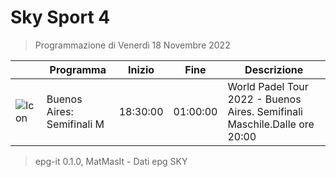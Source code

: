 # Sky Sport 4
> Programmazione di Venerdì 18 Novembre 2022

||Programma|Inizio|Fine|Descrizione|
|---|---|---|---|---|
|![Icon](https://guidatv.sky.it/uuid/46fc50f1-e3d9-436e-8916-06d73a741f73/cover?md5ChecksumParam=eedd63d17c4281865eb2e3922bd2a956)|Buenos Aires: Semifinali M|18:30:00|01:00:00|World Padel Tour 2022 - Buenos Aires. Semifinali Maschile.Dalle ore 20:00



 > epg-it 0.1.0, MatMasIt - Dati epg SKY